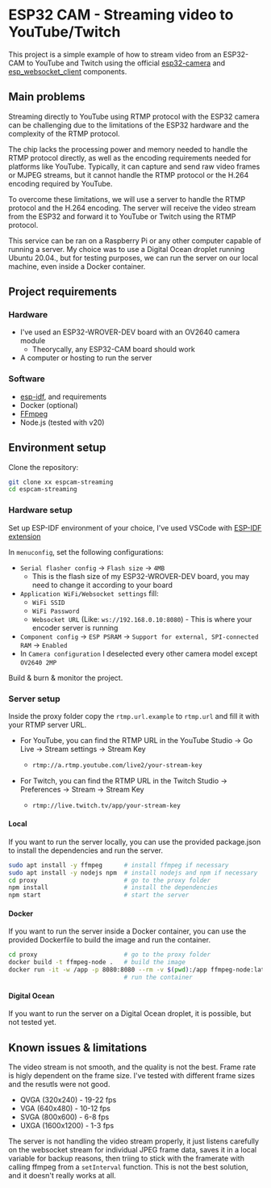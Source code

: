 # ESP32 CAM - Streaming video to YouTube/Twitch

This project is a simple example of how to stream video from an ESP32-CAM to YouTube and Twitch using the official [esp32-camera](https://github.com/espressif/esp32-camera) and [esp_websocket_client](https://github.com/espressif/esp-protocols/blob/master/components/esp_websocket_client/README.md) components.

## Main problems

Streaming directly to YouTube using RTMP protocol with the ESP32 camera can be challenging due to the limitations of the ESP32 hardware and the complexity of the RTMP protocol.

The chip lacks the processing power and memory needed to handle the RTMP protocol directly, as well as the encoding requirements needed for platforms like YouTube. Typically, it can capture and send raw video frames or MJPEG streams, but it cannot handle the RTMP protocol or the H.264 encoding required by YouTube.

To overcome these limitations, we will use a server to handle the RTMP protocol and the H.264 encoding. The server will receive the video stream from the ESP32 and forward it to YouTube or Twitch using the RTMP protocol.

This service can be ran on a Raspberry Pi or any other computer capable of running a server. My choice was to use a Digital Ocean droplet running Ubuntu 20.04., but for testing purposes, we can run the server on our local machine, even inside a Docker container.

## Project requirements
### Hardware
- I've used an ESP32-WROVER-DEV board with an OV2640 camera module
  - Theorycally, any ESP32-CAM board should work
- A computer or hosting to run the server

### Software
- [esp-idf](https://github.com/espressif/esp-idf), and requirements
- Docker (optional)
- [FFmpeg](https://ffmpeg.org/)
- Node.js (tested with v20)

## Environment setup

Clone the repository:
```bash
git clone xx espcam-streaming
cd espcam-streaming
```

### Hardware setup
Set up ESP-IDF environment of your choice, I've used VSCode with [ESP-IDF extension](https://marketplace.visualstudio.com/items?itemName=espressif.esp-idf-extension)

In `menuconfig`, set the following configurations:
- `Serial flasher config` -> `Flash size` -> `4MB`
  - This is the flash size of my ESP32-WROVER-DEV board, you may need to change it according to your board
- `Application WiFi/Websocket settings` fill:
  - `WiFi SSID`
  - `WiFi Password`
  - `Websocket URL` (Like: `ws://192.168.0.10:8080`) - This is where your encoder server is running
- `Component config` -> `ESP PSRAM` -> `Support for external, SPI-connected RAM` -> `Enabled`
- In `Camera configuration` I deselected every other camera model except `OV2640 2MP`

Build & burn & monitor the project.

### Server setup

Inside the proxy folder copy the `rtmp.url.example` to `rtmp.url` and fill it with your RTMP server URL.

- For YouTube, you can find the RTMP URL in the YouTube Studio -> Go Live -> Stream settings -> Stream Key
  - ```bash
    rtmp://a.rtmp.youtube.com/live2/your-stream-key
    ```
- For Twitch, you can find the RTMP URL in the Twitch Studio -> Preferences -> Stream -> Stream Key
  - ```bash
    rtmp://live.twitch.tv/app/your-stream-key
    ```

#### Local
If you want to run the server locally, you can use the provided package.json to install the dependencies and run the server.

```bash
sudo apt install -y ffmpeg      # install ffmpeg if necessary
sudo apt install -y nodejs npm  # install nodejs and npm if necessary
cd proxy                        # go to the proxy folder
npm install                     # install the dependencies
npm start                       # start the server
```

#### Docker
If you want to run the server inside a Docker container, you can use the provided Dockerfile to build the image and run the container.

```bash
cd proxy                        # go to the proxy folder
docker build -t ffmpeg-node .   # build the image
docker run -it -w /app -p 8080:8080 --rm -v $(pwd):/app ffmpeg-node:latest npm start
                                # run the container
```

#### Digital Ocean

If you want to run the server on a Digital Ocean droplet, it is possible, but not tested yet.

## Known issues & limitations

The video stream is not smooth, and the quality is not the best. Frame rate is higly dependent on the frame size. I've tested with different frame sizes and the resutls were not good.

- QVGA (320x240) - 19-22 fps
- VGA (640x480) - 10-12 fps
- SVGA (800x600) - 6-8 fps
- UXGA (1600x1200) - 1-3 fps

The server is not handling the video stream properly, it just listens carefully on the websocket stream for individual JPEG frame data, saves it in a local variable for backup reasons, then triing to stick with the framerate with calling ffmpeg from a `setInterval` function. This is not the best solution, and it doesn't really works at all.